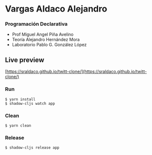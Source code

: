 # Vargas Aldaco Alejandro
### Programación Declarativa

- Prof Miguel Angel Piña Avelino 
- Teoría Alejandro Hernández Mora 
- Laboratorio Pablo G. González López

## Live preview

[https://sraldaco.github.io/twitt-clone/](https://sraldaco.github.io/twitt-clone/)

### Run

``` shell
$ yarn install
$ shadow-cljs watch app
```

### Clean

``` shell
$ yarn clean
```

### Release

``` shell
$ shadow-cljs release app
```


